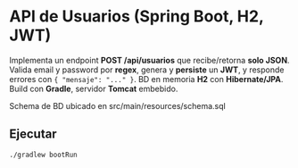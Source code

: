 # API de Usuarios (Spring Boot, H2, JWT)

Implementa un endpoint **POST /api/usuarios** que recibe/retorna **solo JSON**.
Valida email y password por **regex**, genera y **persiste** un **JWT**, y responde
errores con `{ "mensaje": "..." }`. BD en memoria **H2** con **Hibernate/JPA**.
Build con **Gradle**, servidor **Tomcat** embebido.

Schema de BD ubicado en src/main/resources/schema.sql

## Ejecutar
```bash
./gradlew bootRun
